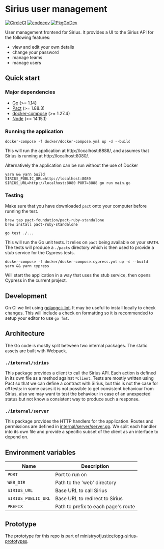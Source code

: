 # Sirius user management

[![CircleCI](https://circleci.com/gh/ministryofjustice/opg-sirius-user-management.svg?style=shield)](https://circleci.com/gh/ministryofjustice/opg-sirius-user-management)
[![codecov](https://codecov.io/gh/ministryofjustice/opg-sirius-user-management/branch/main/graph/badge.svg?token=BFGR5FBQ0T)](https://codecov.io/gh/ministryofjustice/opg-sirius-user-management)
[![PkgGoDev](https://pkg.go.dev/badge/github.com/ministryofjustice/opg-sirius-user-management)](https://pkg.go.dev/github.com/ministryofjustice/opg-sirius-user-management)

User management frontend for Sirius. It provides a UI to the Sirius API for the
following features:

- view and edit your own details
- change your password
- manage teams
- manage users

## Quick start

### Major dependencies

- [Go](https://golang.org/) (>= 1.14)
- [Pact](https://github.com/pact-foundation/pact-ruby-standalone) (>= 1.88.3)
- [docker-compose](https://docs.docker.com/compose/install/) (>= 1.27.4)
- [Node](https://nodejs.org/en/) (>= 14.15.1)

### Running the application

```
docker-compose -f docker/docker-compose.yml up -d --build
```

This will run the application at http://localhost:8888/, and assumes that Sirius
is running at http://localhost:8080/.

Alternatively the application can be run without the use of Docker

```
yarn && yarn build
SIRIUS_PUBLIC_URL=http://localhost:8080 SIRIUS_URL=http://localhost:8080 PORT=8888 go run main.go
```


### Testing

Make sure that you have downloaded `pact` onto your computer before running the test.

```
brew tap pact-foundation/pact-ruby-standalone
brew install pact-ruby-standalone
```

```
go test ./...
```

This will run the Go unit tests. It relies on `pact` being available on your
`$PATH`. The tests will produce a `./pacts` directory which is then used to
provide a stub service for the Cypress tests.

```
docker-compose -f docker/docker-compose.cypress.yml up -d --build
yarn && yarn cypress
```

Will start the application in a way that uses the stub service, then opens
Cypress in the current project.


## Development

On CI we lint using [golangci-lint](https://golangci-lint.run/). It may be
useful to install locally to check changes. This will include a check on
formatting so it is recommended to setup your editor to use `go fmt`.


## Architecture

The Go code is mostly split between two internal packages. The static assets are
built with Webpack.

### `./internal/sirius`

This package provides a client to call the Sirius API. Each action is defined in
its own file as a method against `*Client`. Tests are mostly written using Pact
so that we can define a contract with Sirius, but this is not the case for _all_
tests: in some cases it is not possible to get consistent behaviour from Sirius,
also we may want to test the behaviour in case of an unexpected status but not
know a consistent way to produce such a response.

### `./internal/server`

This package provides the HTTP handlers for the application. Routes and
permissions are defined in
[internal/server/server.go](internal/server/server.go). We split each handler
into its own file and provide a specific subset of the client as an interface to
depend on.


## Environment variables

| Name                | Description                         |
|---------------------|-------------------------------------|
| `PORT`              | Port to run on                      |
| `WEB_DIR`           | Path to the 'web' directory         |
| `SIRIUS_URL`        | Base URL to call Sirius             |
| `SIRIUS_PUBLIC_URL` | Base URL to redirect to Sirius      |
| `PREFIX`            | Path to prefix to each page's route |


## Prototype

The prototype for this repo is part of
[ministryofjustice/opg-sirius-prototypes](https://github.com/ministryofjustice/opg-sirius-prototypes).
